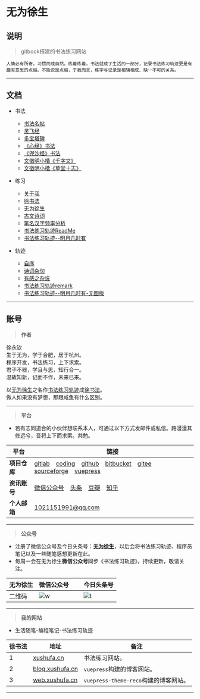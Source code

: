 
# 无为徐生

## 说明

> gitbook搭建的书法练习网站

```
人情必有所寄，习惯而成自然。练着练着，书法就成了生活的一部分，记录书法练习轨迹更是有趣有意思的点缀。不能说是点缀，于我而言，练字与记录是相辅相成、缺一不可的关系。
```

---

## 文档

- 书法
  - [书法名帖](书法/书法名帖.md) 
  - [灵飞经](书法/灵飞经.md)
  - [多宝塔碑](书法/多宝塔碑.md)
  - [《心经》书法](书法/《心经》书法.md)
  - [《兜沙经》书法](书法/《兜沙经》书法.md) 
  - [文徵明小楷《千字文》](书法/文徵明小楷《千字文》.md)
  - [文徵明小楷《草堂十志》](书法/文徵明小楷《草堂十志》.md)
  
- 练习
  - [关于我](练习/关于我.md) 
  - [徐书法](练习/徐书法.md) 
  - [无为徐生](练习/无为徐生.md)
  - [古文诗词](练习/古文诗词.md) 
  - [笔名汉字频率分析](练习/笔名汉字频率分析.md)
  - [书法练习轨迹ReadMe](练习/书法练习轨迹ReadMe.md)
  - [书法练习轨迹--明月几时有](练习/书法练习轨迹--明月几时有.md)
  
- 轨迹
  - [自序](轨迹/自序.md) 
  - [诗词杂句](轨迹/诗词杂句.md) 
  - [有感之杂说](轨迹/有感之杂说.md)
  - [书法练习轨迹remark](轨迹/书法练习轨迹remark.md)
  - [书法练习轨迹--明月几时有-无图版](轨迹/书法练习轨迹--明月几时有-无图版.md)

  
---

## 账号

> **作者**

徐永钦<br/>
生于无为，学于合肥，居于杭州。<br/>
程序开发，书法练习，上下求索。<br/>
君子不器，学且与思，知行合一。<br/>
温故知新，记而不作，未来已来。<br/>

以[无为徐生]( https://xushufa.cn/%E7%BB%83%E4%B9%A0/%E6%97%A0%E4%B8%BA%E5%BE%90%E7%94%9F.html )之名作[书法练习轨迹]( https://xushufa.cn/%E8%BD%A8%E8%BF%B9/%E4%B9%A6%E6%B3%95%E7%BB%83%E4%B9%A0%E8%BD%A8%E8%BF%B9--%E6%98%8E%E6%9C%88%E5%87%A0%E6%97%B6%E6%9C%89-%E6%97%A0%E5%9B%BE%E7%89%88.html )成[徐书法]( https://xushufa.cn/%E7%BB%83%E4%B9%A0/%E5%BE%90%E4%B9%A6%E6%B3%95.html )。 <br/>
做人如果没有梦想，那跟咸鱼有什么区别。 <br/>

---

> **平台**

- 若有志同道合的小伙伴想联系本人，可通过以下方式发邮件或私信。路漫漫其修远兮，吾将上下而求索。共勉。

| 平台           | 链接           |
| -------------- | -------------- |
|  **项目仓库**  | [gitlab]( https://gitlab.com/xuyq123/calligraphy ) &ensp; [coding]( https://xyqin.coding.net/public/my/calligraphy/git ) &ensp; [github]( https://github.com/scott180/calligraphy )  &ensp; [bitbucket]( https://bitbucket.org/xu12345/calligraphy ) &ensp; [gitee]( https://gitee.com/xy180/calligraphy ) &ensp; [sourceforge]( https://sourceforge.net/p/calligraphy/code )  &ensp; [vuepress]( https://scott180.github.io/vuepress-calligraphy )    |
|  **资讯账号**  | [微信公众号]( https://mp.weixin.qq.com/s/HmdDsCaeumuZg_DfitIdlw ) &ensp; [头条]( https://www.toutiao.com/c/user/token/MS4wLjABAAAA2_bWhiknCbcKNu4c6VTM2B7m2vr7zBrh0x6fSyOrtGU ) &ensp;  [豆瓣]( https://www.douban.com/people/80730595/photos ) &ensp;  [知乎]( https://www.zhihu.com/people/xu-xian-sheng-72-29/posts )     |
|  **个人邮箱**  | 1021151991@qq.com   |

***

> **公众号**

- 注册了微信公众号及今日头条号：[**无为徐生**]( https://scott180.github.io/calligraphy/%E6%97%A0%E4%B8%BA%E5%BE%90%E7%94%9F )，以后会将书法练习轨迹、程序员笔记以及一些随笔感想更新在此。<br/>
- 每周一会在无为徐生**微信公众号**同步《书法练习轨迹》，持续更新，敬请关注。

| 无为徐生   | 微信公众号                                               	 |  &ensp; |  今日头条号        |
| ---------  | ------------------------------------------------------------- |  -      |  ----------        |
|  二维码    | ![w]( https://xyqin.coding.net/p/my/d/imgs/git/raw/master/other/wuweixusheng_weixin.png ) | <br/> | ![t]( https://xyqin.coding.net/p/my/d/imgs/git/raw/master/other/wuweixusheng_toutiao.png )     |

***

> **我的网站**

- 生活随笔-编程笔记-书法练习轨迹

| 徐书法 | 地址        |  备注          |
| -----  | ----------- |  ------------- |
| 1      | [xushufa.cn]( https://xushufa.cn )            | 书法练习网站。 |
| 2      | [blog.xushufa.cn]( https://blog.xushufa.cn )  | `vuepress`构建的博客网站。 |
| 3      | [web.xushufa.cn]( https://web.xushufa.cn )    | `vuepress-theme-reco`构建的博客网站。|

***